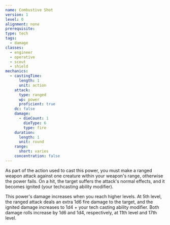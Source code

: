 ```yaml
---
name: Combustive Shot
version: 1
level: 0
alignment: none
prerequisite: 
type: tech
tags:
  - damage
classes:
  - engineer
  - operative
  - scout
  - shield
mechanics:
  - castingTime:
      length: 1
      unit: action
    attack:
      type: ranged
      wp: power
      proficient: true
    dc: false
    damage:
      - dieCount: 1
        dieType: 6
        type: fire
    duration:
      length: 1
      unit: round
    range:
      short: varies
    concentration: false
---
```

As part of the action used to cast this power, you must make a ranged weapon attack against one creature within your weapon's range, otherwise the power fails. On a hit, the target suffers the attack's normal effects, and it becomes ignited (your techcasting ability modifier). 

This power's damage increases when you reach higher levels. At 5th level, the ranged attack deals an extra 1d6 fire damage to the target, and the ignited damage increases to 1d4 + your tech casting ability modifier. Both damage rolls increase by 1d6 and 1d4, respectively, at 11th level and 17th level.
    
